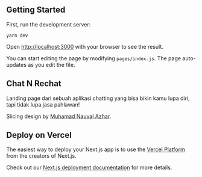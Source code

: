 ## Getting Started

First, run the development server:

```
yarn dev
```

Open [http://localhost:3000](http://localhost:3000) with your browser to see the result.

You can start editing the page by modifying `pages/index.js`. The page auto-updates as you edit the file.


## Chat N Rechat

Landing page dari sebuah aplikasi chatting yang bisa bikin kamu lupa diri, tapi tidak lupa jasa pahlawan!

Slicing design by [Muhamad Nauval Azhar](https://www.figma.com/@mhd).

## Deploy on Vercel

The easiest way to deploy your Next.js app is to use the [Vercel Platform](https://vercel.com/new?utm_medium=default-template&filter=next.js&utm_source=create-next-app&utm_campaign=create-next-app-readme) from the creators of Next.js.

Check out our [Next.js deployment documentation](https://nextjs.org/docs/deployment) for more details.
